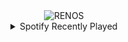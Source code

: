 <div align="center">
<picture>
    <source media="(prefers-color-scheme: dark)" srcset="https://i.ibb.co/zF5FJcL/output-gif.gif">
    <source media="(prefers-color-scheme: light)" srcset="https://i.ibb.co/zF5FJcL/output-gif.gif">
    <img alt="RENOS" src="https://i.ibb.co/zF5FJcL/output-gif.gif">
</picture>
<details>
<summary>Spotify Recently Played</summary>
<img src="https://spotify-recently-played-readme.vercel.app/api?user=31d6d6zerc5ct6kck32na2ozsqf4&unique=1&width=400" alt="Spotify" />
</details>
</div>

<!-- Image deletion URL: https://ibb.co/JqdqQLb/ed996516670488c63962b9f80a3f8ebf -->